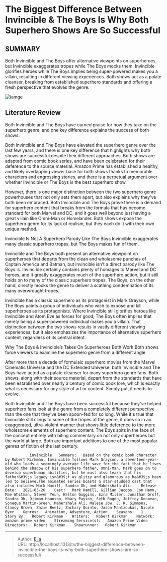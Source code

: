 # The Biggest Difference Between Invincible &amp; The Boys Is Why Both Superhero Shows Are So Successful


## SUMMARY 



  Both Invincible and The Boys offer alternative viewpoints on superheroes, but Invincible exaggerates tropes while The Boys mocks them.   Invincible glorifies heroes while The Boys implies being super-powered makes you a villain, resulting in different viewing experiences.   Both shows act as a palate cleanser, breaking from established superhero standards and offering a fresh perspective that evolves the genre.  

![iamge](https://static1.srcdn.com/wordpress/wp-content/uploads/2023/12/screenrant-sandbox-2023-12-31t222223-557.jpg)

## Literature Review
Both Invincible and The Boys have earned praise for how they take on the superhero genre, and one key difference explains the success of both shows.




Both Invincible and The Boys have elevated the superhero genre over the last few years, and there is one key difference that highlights why both shows are successful despite their different approaches. Both shows are adapted from comic book series, and have been celebrated for their deference to the source material. Amazon Prime has established a healthy, and likely overlapping viewer base for both shows thanks to memorable characters and engrossing stories, and there is a perpetual argument over whether Invincible or The Boys is the best superhero show.




However, there is one major distinction between the two superhero genre powerhouses that not only sets them apart, but also explains why they&#39;ve both been embraced. Both Invincible and The Boys prove there is a demand for superhero content that breaks from the formula that has become standard for both Marvel and DC, and it goes well beyond just having a great villain like Omni-Man or Homelander. Both shows expose the superhero genre for its lack of realism, but they each do it with their own unique method.


 Invincible Is Not A Superhero Parody Like The Boys 
Invincible exaggerates many classic superhero tropes, but The Boys makes fun of them.
         

Invincible and The Boys both present an alternative viewpoint on superheroes that departs from the clean and wholesome punches of Captain America and Batman, but Invincible isn&#39;t a direct parody like The Boys is. Invincible certainly contains plenty of homages to Marvel and DC heroes, and it greatly exaggerates much of the superhero action, but it still holds on to many of the classic superhero tropes. The Boys, on the other hand, directly mocks the genre to deliver a scathing condemnation of its many overwrought tropes.




Invincible has a classic superhero as its protagonist in Mark Grayson, while The Boys paints a group of individuals who wish to expose and kill superheroes as its protagonists. Where Invincible still glorifies heroes like Invincible and Atom Eve as forces for good, The Boys often implies that merely being a super-powered individual makes you a villain. That distinction between the two shows results in vastly different viewing experiences, but it also emphasizes the importance of alternative superhero content, regardless of its central intent.



 Why The Boys &amp; Invincible’s Takes On Superheroes Both Work 
Both shows force viewers to examine the superhero genre from a different angle.
         

After more than a decade of formulaic superhero movies from the Marvel Cinematic Universe and the DC Extended Universe, both Invincible and The Boys have acted as a palate cleanser for many superhero genre fans. Both shows, along with their source material, depart from the standards that have been established over nearly a century of comic book lore, which is exactly what is necessary for any style of art or content. Simply put, it needs to evolve.




Both Invincible and The Boys have been successful because they&#39;ve helped superhero fans look at the genre from a completely different perspective than the one that they&#39;ve been spoon-fed for so long. While it&#39;s true that Invincible still clings to some of the tropes of the genre, it does so in an exaggerated, ultra-violent manner that shows little deference to the more wholesome elements of superhero content. The Boys spits in the face of the concept entirely with biting commentary on not only superheroes but the world at large. Both are important additions to one of the most popular genres of fiction of the last century.

               invincible   Summary:   Based on the comic book character by Robert Kirkman, Invincible follows Mark Grayson, a seventeen-year-old who leads a seemingly average life save for the fact that he lives behind the shadow of his superhero father, Omni-Man. Mark goes on to develop superhuman abilities, but he must also learn that his father&#39;s legacy isn&#39;t as glitzy and glamorous as he&#39;s been led to believe.The animated series boasts a star-studded cast that also includes Mark Hamill, Sandra Oh, and Mahershala Ali.    Release Date:   2021-03-26    Cast:   Mark Hamill, Gillian Jacobs, Jon Hamm, Mae Whitman, Steven Yeun, Walton Goggins, Ezra Miller, Jonathan Groff, Sandra Oh, Djimon Hounsou, Khary Payton, Seth Rogen, Jeffrey Donovan, Sonequa Martin-Green, Mahershala Ali, Malese Jow, J. K. Simmons, Clancy Brown, Zazie Beetz, Zachary Quinto, Jason Mantzoukas, Nicole Byer    Genres:   Animation, Adventure, Action    Seasons:   1    Story By:   Robert Kirkman    Writers:   Robert Kirkman    Network:   amazon prime video    Streaming Service(s):   Amazon Prime Video    Directors:   Robert Kirkman    Showrunner:   Robert Kirkman      

---

> Author: [Ella](https://instagram.hk.cn/)  
> URL: http://localhost:1313/tv/the-biggest-difference-between-invincible-the-boys-is-why-both-superhero-shows-are-so-successful/  

